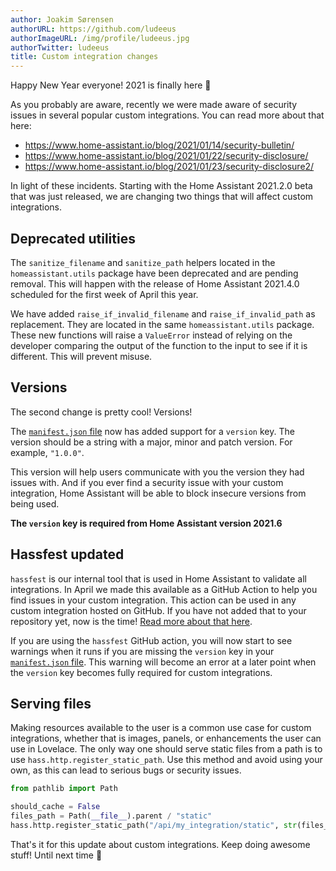 ```yaml
---
author: Joakim Sørensen
authorURL: https://github.com/ludeeus
authorImageURL: /img/profile/ludeeus.jpg
authorTwitter: ludeeus
title: Custom integration changes
---
```


Happy New Year everyone! 2021 is finally here 🎉

As you probably are aware, recently we were made aware of security issues in several popular custom integrations. You can read more about that here:

- https://www.home-assistant.io/blog/2021/01/14/security-bulletin/
- https://www.home-assistant.io/blog/2021/01/22/security-disclosure/
- https://www.home-assistant.io/blog/2021/01/23/security-disclosure2/

In light of these incidents. Starting with the Home Assistant 2021.2.0 beta that was just released, we are changing two things that will affect custom integrations.

## Deprecated utilities

The `sanitize_filename` and `sanitize_path` helpers located in the `homeassistant.utils` package have been deprecated and are pending removal. This will happen with the release of Home Assistant 2021.4.0 scheduled for the first week of April this year.

We have added `raise_if_invalid_filename` and `raise_if_invalid_path` as replacement. They are located in the same `homeassistant.utils` package. These new functions will raise a `ValueError` instead of relying on the developer comparing the output of the function to the input to see if it is different. This will prevent misuse.

## Versions

The second change is pretty cool! Versions!

The [`manifest.json` file][manifest] now has added support for a `version` key. The version should be a string with a major, minor and patch version. For example, `"1.0.0"`.

This version will help users communicate with you the version they had issues with. And if you ever find a security issue with your custom integration, Home Assistant will be able to block insecure versions from being used.

**The `version` key is required from Home Assistant version 2021.6**

## Hassfest updated

`hassfest` is our internal tool that is used in Home Assistant to validate all integrations. In April we made this available as a GitHub Action to help you find issues in your custom integration. This action can be used in any custom integration hosted on GitHub. If you have not added that to your repository yet, now is the time! [Read more about that here][hassfest].

If you are using the `hassfest` GitHub action, you will now start to see warnings when it runs if you are missing the `version` key in your [`manifest.json` file][manifest]. This warning will become an error at a later point when the `version` key becomes fully required for custom integrations.

## Serving files

Making resources available to the user is a common use case for custom integrations, whether that is images, panels, or enhancements the user can use in Lovelace. The only way one should serve static files from a path is to use `hass.http.register_static_path`. Use this method and avoid using your own, as this can lead to serious bugs or security issues.

```python
from pathlib import Path

should_cache = False
files_path = Path(__file__).parent / "static"
hass.http.register_static_path("/api/my_integration/static", str(files_path), should_cache)
```

That's it for this update about custom integrations. Keep doing awesome stuff! Until next time 👋

[AwesomeVersion]: https://github.com/ludeeus/awesomeversion
[CalVer]: https://calver.org/
[SemVer]: https://semver.org/
[hassfest]: /blog/2020/04/16/hassfest
[manifest]: /docs/creating_integration_manifest
